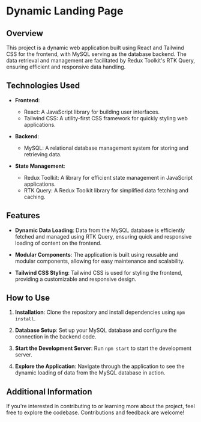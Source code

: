 # **Dynamic Landing Page**

## Overview

This project is a dynamic web application built using React and Tailwind CSS for the frontend, with MySQL serving as the database backend. The data retrieval and management are facilitated by Redux Toolkit's RTK Query, ensuring efficient and responsive data handling.

## Technologies Used

- **Frontend**: 
  - React: A JavaScript library for building user interfaces.
  - Tailwind CSS: A utility-first CSS framework for quickly styling web applications.
  
- **Backend**:
  - MySQL: A relational database management system for storing and retrieving data.

- **State Management**:
  - Redux Toolkit: A library for efficient state management in JavaScript applications.
  - RTK Query: A Redux Toolkit library for simplified data fetching and caching.

## Features

- **Dynamic Data Loading**: Data from the MySQL database is efficiently fetched and managed using RTK Query, ensuring quick and responsive loading of content on the frontend.

- **Modular Components**: The application is built using reusable and modular components, allowing for easy maintenance and scalability.

- **Tailwind CSS Styling**: Tailwind CSS is used for styling the frontend, providing a customizable and responsive design.

## How to Use

1. **Installation**: Clone the repository and install dependencies using `npm install`.

2. **Database Setup**: Set up your MySQL database and configure the connection in the backend code.

3. **Start the Development Server**: Run `npm start` to start the development server.

4. **Explore the Application**: Navigate through the application to see the dynamic loading of data from the MySQL database in action.

## Additional Information

If you're interested in contributing to or learning more about the project, feel free to explore the codebase. Contributions and feedback are welcome!

